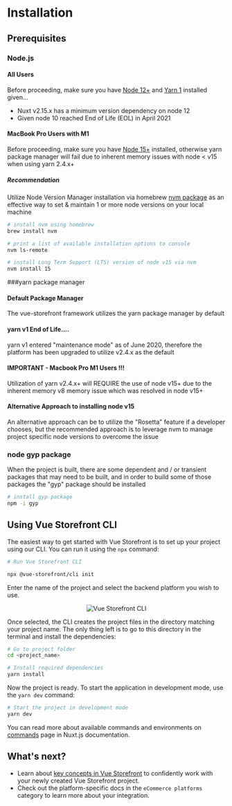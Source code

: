 # Installation

## Prerequisites

### Node.js
#### All Users
Before proceeding, make sure you have [Node 12+](https://nodejs.org/en/) and [Yarn 1](https://classic.yarnpkg.com/lang/en/) installed given...
* Nuxt v2.15.x has a minimum version dependency on node 12
* Given node 10 reached End of Life (EOL) in April 2021

#### MacBook Pro Users with M1
Before proceeding, make sure you have [Node 15+](https://nodejs.org/en/) installed, otherwise yarn package manager will fail due to inherent memory issues with node < v15 when using yarn 2.4.x+

##### Recommendation
Utilize Node Version Manager installation via homebrew [nvm package](https://formulae.brew.sh/formula/nvm#default) as an effective way to set & maintain 1 or more node versions on your local machine

``` bash
# install nvm using homebrew
brew install nvm
```

```bash
# print a list of available installation options to console
nvm ls-remote
```
```bash
# install Long Term Support (LTS) version of node v15 via nvm
nvm install 15
```


###yarn package manager
#### Default Package Manager
The vue-storefront framework utilizes the yarn package manager by default

#### yarn v1 End of Life....
yarn v1 entered "maintenance mode" as of June 2020, therefore the platform has been upgraded to utilize v2.4.x as the default

#### IMPORTANT - Macbook Pro M1 Users !!!

   Utilization of yarn v2.4.x+ will REQUIRE the use of node v15+ due to the inherent memory v8 memory issue which was resolved in node v15+

#### Alternative Approach to installing node v15
An alternative approach can be to utilize the "Rosetta" feature if a developer chooses, but the recommended approach is to leverage nvm to manage project specific node versions to overcome the issue 


### node gyp package
When the project is built, there are some dependent and /  or transient  packages that may need to be built, and in order to build some of those packages the "gyp" package should be installed
```bash
# install gyp package
npm -i gyp
```

## Using Vue Storefront CLI

The easiest way to get started with Vue Storefront is to set up your project using our CLI. You can run it using the `npx` command:

```bash
# Run Vue Storefront CLI

npx @vue-storefront/cli init
```
Enter the name of the project and select the backend platform you wish to use.

<center>
  <img src="../images/cli.jpg" alt="Vue Storefront CLI" />
</center>

Once selected, the CLI creates the project files in the directory matching your project name. The only thing left is to go to this directory in the terminal and install the dependencies:

```bash
# Go to project folder
cd <project_name>

# Install required dependencies
yarn install
```

Now the project is ready. To start the application in development mode, use the `yarn dev` command:

```bash
# Start the project in development mode
yarn dev
```

You can read more about available commands and environments on [commands](https://nuxtjs.org/docs/2.x/get-started/commands/) page in Nuxt.js documentation.

## What's next?

- Learn about [key concepts in Vue Storefront](./key-concepts.html) to confidently work with your newly created Vue Storefront project.
- Check out the platform-specific docs in the `eCommerce platforms` category to learn more about your integration.
